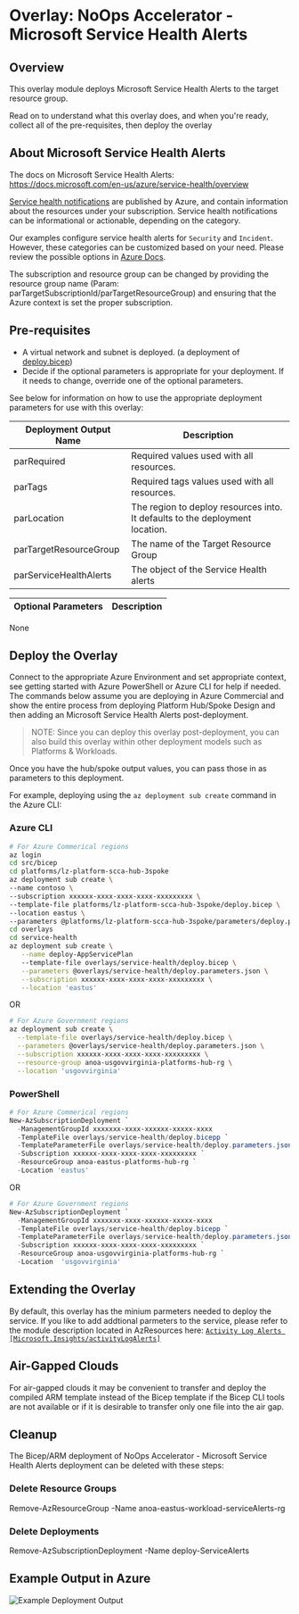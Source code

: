 # Overlay: NoOps Accelerator - Microsoft Service Health Alerts

## Overview

This overlay module deploys Microsoft Service Health Alerts to the target resource group.

Read on to understand what this overlay does, and when you're ready, collect all of the pre-requisites, then deploy the overlay

## About Microsoft Service Health Alerts

The docs on Microsoft Service Health Alerts: <https://docs.microsoft.com/en-us/azure/service-health/overview>

[Service health notifications](https://docs.microsoft.com/azure/service-health/service-health-notifications-properties) are published by Azure, and contain information about the resources under your subscription.  Service health notifications can be informational or actionable, depending on the category.

Our examples configure service health alerts for `Security` and `Incident`. However, these categories can be customized based on your need. Please review the possible options in [Azure Docs](https://docs.microsoft.com/azure/service-health/service-health-notifications-properties#details-on-service-health-level-information).

The subscription and resource group can be changed by providing the resource group name (Param: parTargetSubscriptionId/parTargetResourceGroup) and ensuring that the Azure context is set the proper subscription.  

## Pre-requisites

* A virtual network and subnet is deployed. (a deployment of [deploy.bicep](../../../../bicep/platforms/lz-platform-scca-hub-3spoke/deploy.bicep))
* Decide if the optional parameters is appropriate for your deployment. If it needs to change, override one of the optional parameters.

See below for information on how to use the appropriate deployment parameters for use with this overlay:

Deployment Output Name | Description
-----------------------| -----------
parRequired | Required values used with all resources.
parTags | Required tags values used with all resources.
parLocation | The region to deploy resources into. It defaults to the deployment location.
parTargetResourceGroup | The name of the Target Resource Group
parServiceHealthAlerts | The object of the Service Health alerts

Optional Parameters | Description
------------------- | -----------
None

## Deploy the Overlay

Connect to the appropriate Azure Environment and set appropriate context, see getting started with Azure PowerShell or Azure CLI for help if needed. The commands below assume you are deploying in Azure Commercial and show the entire process from deploying Platform Hub/Spoke Design and then adding an Microsoft Service Health Alerts post-deployment.

> NOTE: Since you can deploy this overlay post-deployment, you can also build this overlay within other deployment models such as Platforms & Workloads.

Once you have the hub/spoke output values, you can pass those in as parameters to this deployment.

For example, deploying using the `az deployment sub create` command in the Azure CLI:

### Azure CLI

```bash
# For Azure Commerical regions
az login
cd src/bicep
cd platforms/lz-platform-scca-hub-3spoke
az deployment sub create \ 
--name contoso \
--subscription xxxxxx-xxxx-xxxx-xxxx-xxxxxxxxx \
--template-file platforms/lz-platform-scca-hub-3spoke/deploy.bicep \
--location eastus \
--parameters @platforms/lz-platform-scca-hub-3spoke/parameters/deploy.parameters.json
cd overlays
cd service-health
az deployment sub create \
   --name deploy-AppServicePlan
   --template-file overlays/service-health/deploy.bicep \
   --parameters @overlays/service-health/deploy.parameters.json \
   --subscription xxxxxx-xxxx-xxxx-xxxx-xxxxxxxxx \
   --location 'eastus'
```

OR

```bash
# For Azure Government regions
az deployment sub create \
  --template-file overlays/service-health/deploy.bicep \
  --parameters @overlays/service-health/deploy.parameters.json \
  --subscription xxxxxx-xxxx-xxxx-xxxx-xxxxxxxxx \
  --resource-group anoa-usgovvirginia-platforms-hub-rg \
  --location 'usgovvirginia'
```

### PowerShell

```powershell
# For Azure Commerical regions
New-AzSubscriptionDeployment `
  -ManagementGroupId xxxxxxx-xxxx-xxxxxx-xxxxx-xxxx
  -TemplateFile overlays/service-health/deploy.bicepp `
  -TemplateParameterFile overlays/service-health/deploy.parameters.json `
  -Subscription xxxxxx-xxxx-xxxx-xxxx-xxxxxxxxx `
  -ResourceGroup anoa-eastus-platforms-hub-rg `
  -Location 'eastus'
```

OR

```powershell
# For Azure Government regions
New-AzSubscriptionDeployment `
  -ManagementGroupId xxxxxxx-xxxx-xxxxxx-xxxxx-xxxx
  -TemplateFile overlays/service-health/deploy.bicepp `
  -TemplateParameterFile overlays/service-health/deploy.parameters.json `
  -Subscription xxxxxx-xxxx-xxxx-xxxx-xxxxxxxxx `
  -ResourceGroup anoa-usgovvirginia-platforms-hub-rg `
  -Location  'usgovvirginia'
```

## Extending the Overlay

By default, this overlay has the minium parmeters needed to deploy the service. If you like to add addtional parmeters to the service, please refer to the module description located in AzResources here: [`Activity Log Alerts [Microsoft.Insights/activityLogAlerts]`](./../../../azresources/Modules/Microsoft.Insights/activityLogAlerts/readme.md)

## Air-Gapped Clouds

For air-gapped clouds it may be convenient to transfer and deploy the compiled ARM template instead of the Bicep template if the Bicep CLI tools are not available or if it is desirable to transfer only one file into the air gap.

## Cleanup

The Bicep/ARM deployment of NoOps Accelerator - Microsoft Service Health Alerts deployment can be deleted with these steps:

### Delete Resource Groups

Remove-AzResourceGroup -Name anoa-eastus-workload-serviceAlerts-rg

### Delete Deployments

Remove-AzSubscriptionDeployment -Name deploy-ServiceAlerts

## Example Output in Azure

![Example Deployment Output](media/aspExampleDeploymentOutput.png "Example Deployment Output in Azure global regions")

